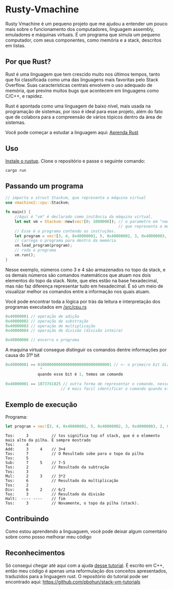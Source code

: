 # Rusty-Vmachine

Rusty Vmachine é um pequeno projeto que me ajudou a entender um pouco mais sobre o funcionamento dos computadores, linguagem assembly, emuladores e máquinas virtuais. É um programa que simula um pequeno computador, com seus componentes, como memória e a stack, descritos em listas.

## Por que Rust?

Rust é uma linguagem que tem crescido muito nos últimos tempos, tanto que foi classificada como uma das linguagens mais favoritas pelo Stack Overflow. Suas características centrais envolvem o uso adequado de memória, que previne muitos bugs que acontecem em linguagens como C/C++, e rapidez.

Rust é apontada como uma linguagem de baixo nível, mais usada na programação de sistemas, por isso é ideal para esse projeto, além do fato que de colabora para a compreensão de vários tópicos dentro da área de sistemas.

Você pode começar a estudar a linguagem aqui: [Aprenda Rust](https://www.rust-lang.org/pt-BR/learn)

## Uso

[Instale o rustup](https://www.rust-lang.org/pt-BR/tools/install). Clone o repositório e passe o seguinte comando:
```
cargo run
```

## Passando um programa
```rust
// importa o struct Stackvm, que representa a máquina virtual
use vmachine2::cpu::Stackvm; 

fn main() {
    //Aqui é "vm" é declarado como instância da máquina virtual.
    let mut vm = Stackvm::new(vec![0; 1000000]); // o parametro em "new" corresponde à um array de 1.000.000 elementos
                                                 // que representa a memória. 
    // Esse é o programa contendo as instruções.
    let program = vec![3, 4, 0x40000001, 5, 0x40000002, 3, 0x40000003, 2, 0x40000004, 0x40000000];
    // carrega o programa para dentro da memória
    vm.load_program(program); 
    // roda o programa
    vm.run(); 
}
```
Nesse exemplo, números como 3 e 4 são armazenados no topo da stack, e os demais números são comandos matemáticos que atuam nos dois elementos do topo da stack. Note, que eles estão na base hexadecimal, mas não faz diferença representar tudo em hexadecimal. É só um meio de visualizar melhor os comandos entre a informação nos quais atuam.

Você pode encontrar toda a lógica por trás da leitura e interpretação dos programas executados em [/src/cpu.rs](src/cpu.rs)

```rust
0x40000001 // operação de adição
0x40000002 // operação de substração
0x40000003 // operação de multiplicação
0x40000004 // operação de divisão (divisão inteira)

0x40000000 // encerra o programa
```
A maquina virtual consegue distinguir os comandos dentre informações por causa do 31º bit
```rust
0x40000001 == 01000000000000000000000000000001 // <- o primeiro bit diz o tipo do comando. Nesse caso, adição.
               ^
              quando esse bit é 1, temos um comando
              
0x40000001 == 1073741825 // outra forma de representar o comando, nesse caso, em base decimal. Como dito anteriormente,
                        // é mais facil identificar o comando quando ele esta escrito em base hexadecimal.
```

## Exemplo de execução

Programa:
```rust
let program = vec![3, 4, 0x40000001, 5, 0x40000002, 3, 0x40000003, 2, 0x40000004, 0x40000000];
```
```
Tos:     3          // tos significa top of stack, que é o elemento mais alto da pilha. É sempre mostrado
Tos:     4
Add:     3     4    // 3+4
Tos:     7          // O Resultado sobe para o topo da pilha
Tos:     5
Sub:     7     5    // 7-5
Tos:     2          // Resultado da subtração
Tos:     3
Mul:     2     3    // 3*2
Tos:     6          // Resultado da multiplicação
Tos:     2
Div:     6     2    // 6/2
Tos:     3          // Resultado da divisão
Halt:  ---- ----    // fim
Tos:     3          // Novamente, o topo da pilha (stack).
```
## Contribuindo

Como estou aprendendo a linguaguem, você pode deixar algum comentário sobre como posso melhorar meu código

## Reconhecimentos

Só consegui chegar até aqui com a ajuda [desse tutorial](https://youtu.be/BNXP0w4Ppto). É escrito em C++, então meu código é apenas uma reformulação dos conceitos apresentados, traduzidos para a linguagem rust.
O repositório do tutorial pode ser encontrado aqui: https://github.com/pbohun/stack-vm-tutorials

